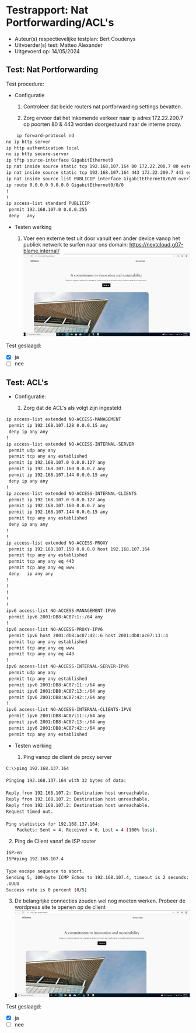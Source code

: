# Testrapport: Nat Portforwarding/ACL's


- Auteur(s) respectievelijke testplan: Bert Coudenys
- Uitvoerder(s) test: Matteo Alexander
- Uitgevoerd op: 14/05/2024



## Test: Nat Portforwarding

Test procedure:

- Configuratie

    1. Controleer dat beide routers nat portforwarding settings bevatten.

    2. Zorg ervoor dat het inkomende verkeer naar ip adres 172.22.200.7 op poorten 80 & 443 worden doorgestuurd naar de interne proxy.
```bash
    ip forward-protocol nd
no ip http server
ip http authentication local
no ip http secure-server
ip tftp source-interface GigabitEthernet0
ip nat inside source static tcp 192.168.107.164 80 172.22.200.7 80 extendable
ip nat inside source static tcp 192.168.107.164 443 172.22.200.7 443 extendable
ip nat inside source list PUBLICIP interface GigabitEthernet0/0/0 overload
ip route 0.0.0.0 0.0.0.0 GigabitEthernet0/0/0
!
!
ip access-list standard PUBLICIP
 permit 192.168.107.0 0.0.0.255
 deny   any
```
- Testen werking

    1. Voer een externe test uit door vanuit een ander device vanop het publiek netwerk te surfen naar ons domain: https://nextcloud.g07-blame.internal/
     ![Image website](img/testrapsite.png)

Test geslaagd:

- [x] ja
- [ ] nee

## Test: ACL's

- Configuratie:
    
    1. Zorg dat de ACL's als volgt zijn ingesteld
```bash
ip access-list extended NO-ACCESS-MANAGEMENT
 permit ip 192.168.107.128 0.0.0.15 any
 deny ip any any
!
ip access-list extended NO-ACCESS-INTERNAL-SERVER
 permit udp any any
 permit tcp any any established
 permit ip 192.168.107.0 0.0.0.127 any
 permit ip 192.168.107.160 0.0.0.7 any
 permit ip 192.168.107.144 0.0.0.15 any
 deny ip any any
!
ip access-list extended NO-ACCESS-INTERNAL-CLIENTS
 permit ip 192.168.107.0 0.0.0.127 any
 permit ip 192.168.107.160 0.0.0.7 any
 permit ip 192.168.107.144 0.0.0.15 any
 permit tcp any any established
 deny ip any any
!
!
ip access-list extended NO-ACCESS-PROXY
 permit ip 192.168.107.150 0.0.0.0 host 192.168.107.164
 permit tcp any any established
 permit tcp any any eq 443
 permit tcp any any eq www
 deny   ip any any
!
!
!
!
!
ipv6 access-list NO-ACCESS-MANAGEMENT-IPV6
 permit ipv6 2001:DB8:AC07:1::/64 any
!
ipv6 access-list NO-ACCESS-PROXY-IPV6
 permit ipv6 host 2001:db8:ac07:42::6 host 2001:db8:ac07:13::4
 permit tcp any any established
 permit tcp any any eq www
 permit tcp any any eq 443
!
ipv6 access-list NO-ACCESS-INTERNAL-SERVER-IPV6
 permit udp any any
 permit tcp any any established
 permit ipv6 2001:DB8:AC07:11::/64 any
 permit ipv6 2001:DB8:AC07:13::/64 any
 permit ipv6 2001:DB8:AC07:42::/64 any
!
ipv6 access-list NO-ACCESS-INTERNAL-CLIENTS-IPV6
 permit ipv6 2001:DB8:AC07:11::/64 any
 permit ipv6 2001:DB8:AC07:13::/64 any
 permit ipv6 2001:DB8:AC07:42::/64 any
 permit tcp any any established
```

- Testen werking
  
    1. Ping vanop de client de proxy server
```bash
C:\>ping 192.168.137.164

Pinging 192.168.137.164 with 32 bytes of data:

Reply from 192.168.107.2: Destination host unreachable.
Reply from 192.168.107.2: Destination host unreachable.
Reply from 192.168.107.2: Destination host unreachable.
Request timed out.

Ping statistics for 192.168.137.164:
    Packets: Sent = 4, Received = 0, Lost = 4 (100% loss),
```
   2. Ping de Client vanaf de ISP router
```bash
ISP>en
ISP#ping 192.168.107.4

Type escape sequence to abort.
Sending 5, 100-byte ICMP Echos to 192.168.107.4, timeout is 2 seconds:
.UUUU
Success rate is 0 percent (0/5)
```

   3. De belangrijke connecties zouden wel nog moeten werken. Probeer de wordpress site te openen op de client
   ![Image website](img/testrapsite.png)

Test geslaagd:

- [x] ja
- [ ] nee